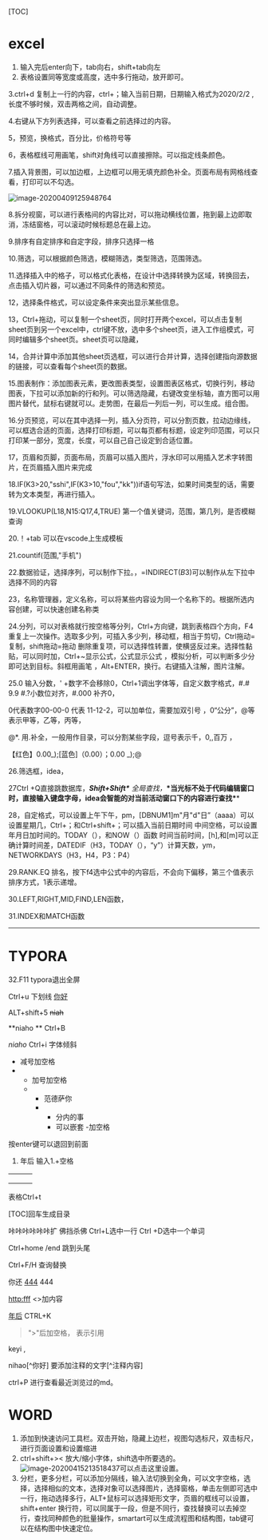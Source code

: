 [TOC]



# excel

1. 输入完后enter向下，tab向右，shift+tab向左
2. 表格设置同等宽度或高度，选中多行拖动，放开即可。

3.ctrl+d 复制上一行的内容，ctrl+；输入当前日期，日期输入格式为2020/2/2 ,长度不够时候，双击两格之间，自动调整。

4.右键从下方列表选择，可以查看之前选择过的内容。

5，预览，换格式，百分比，价格符号等

6，表格框线可用画笔，shift对角线可以直接擦除。可以指定线条颜色。

7.插入背景图，可以加边框，上边框可以用无填充颜色补全。页面布局有网格线查看，打印可以不勾选。

![image-20200409125948764](C:\Users\86184\AppData\Roaming\Typora\typora-user-images\image-20200409125948764.png)

8.拆分视窗，可以进行表格间的内容比对，可以拖动横线位置，拖到最上边即取消，冻结窗格，可以滚动时候标题总在最上边。

9.排序有自定排序和自定字段，排序只选择一格

10.筛选，可以根据颜色筛选，模糊筛选，类型筛选，范围筛选。

11.选择插入中的格子，可以格式化表格，在设计中选择转换为区域，转换回去，点击插入切片器，可以通过不同条件的筛选和预览。

12，选择条件格式，可以设定条件来突出显示某些信息。

13，Ctrl+拖动，可以复制一个sheet页，同时打开两个excel，可以点击复制sheet页到另一个excel中，ctrl键不放，选中多个sheet页，进入工作组模式，可同时编辑多个sheet页。sheet页可以隐藏，

14，合并计算中添加其他sheet页选框，可以进行合并计算，选择创建指向源数据的链接，可以查看每个sheet页的数据。

15.图表制作：添加图表元素，更改图表类型，设置图表区格式，切换行列，移动图表，下拉可以添加新的行和列。可以筛选隐藏，右键改变坐标轴，直方图可以用图片替代，鼠标右键就可以。走势图，在最后一列后一列，可以生成。组合图。

16.分页预览，可以在其中选择一列，插入分页符，可以分割页数，拉动边缘线，可以框选合适的页面，选择打印标题，可以每页都有标题，设定列印范围，可以只打印某一部分，宽度，长度，可以自己自己设定到合适位置。

17，页眉和页脚，页面布局，页眉可以插入图片，浮水印可以用插入艺术字转图片，在页眉插入图片来完成

18.IF(K3>20,"sshi",IF(K3>10,"fou","kk"))if语句写法，如果时间类型的话，需要转为文本类型，再进行插入。

19.VLOOKUP(L18,N15:Q17,4,TRUE) 第一个值关键词，范围，第几列，是否模糊查询

20.！+tab 可以在vscode上生成模板

21.countif(范围,"手机")

22.数据验证，选择序列，可以制作下拉。，=INDIRECT($B$3)可以制作从左下拉中选择不同的内容

23，名称管理器，定义名称，可以将某些内容设为同一个名称下的。根据所选内容创建，可以快速创建名称类

24.分列，可以对表格就行按空格等分列，Ctrl+方向键，跳到表格四个方向，F4重复上一次操作。选取多少列，可插入多少列，移动框，相当于剪切，Ctrl拖动=复制，shift拖动=拖动 删除重复项，可以选择性转置，使横竖反过来。选择性黏贴，可以同时加，Ctrl+~显示公式，公式显示公式 ，模拟分析，可以判断多少分即可达到目标。斜框用画笔 ，Alt+ENTER，换行。右键插入注解，图片注解。

25.0 输入分数，' +数字不会移除0，Ctrl+1调出字体等，自定义数字格式，#.# 9.9 #.?小数位对齐，#.000 补齐0，

0代表数字00-00-0 代表 11-12-2，可以加单位，需要加双引号 ，0“公分”，@等 表示甲等，乙等，丙等，

@*. 用.补全，一般用作目录，可以分割某些字段，逗号表示千，0,,百万 ，

【红色】0.00_);[蓝色]（0.00）；0.00 _);@

 26.筛选框，idea，

27Ctrl +Q直接跳数据库，***Shift+Shift\***  全局查找，***\*当光标不处于代码编辑窗口时，直接输入键盘字母，idea会智能的对当前活动窗口下的内容进行查找\****

28，自定格式，可以设置上午下午，pm，[DBNUM1]m"月"d"日”（aaaa）可以设置星期几，Ctrl+；和Ctrl+shift+；可以插入当前日期时间 中间空格，可以设置年月日加时间的。TODAY（），和NOW（）函数 时间当前时间，[h],和[m]可以正确计算时间差，DATEDIF（H3，TODAY（），“y”）计算天数，ym，NETWORKDAYS（H3，H4，P3：P4）

29.RANK.EQ 排名，按下f4选中公式中的内容后，不会向下偏移，第三个值表示排序方式，1表示递增。

30.LEFT,RIGHT,MID,FIND,LEN函数，

31.INDEX和MATCH函数





---

# TYPORA

32.F11 typora退出全屏

Ctrl+u 下划线  <u>你好</u>

ALT+shift+5  ~~niah~~

**niaho ** Ctrl+B

*niaho*  Ctrl+i 字体倾斜

-  减号加空格 
- + 加号加空格
  + - 范德萨你
    - - 分内的事
      - 可以嵌套 -加空格

按enter键可以退回到前面

1. 年后 输入1.+空格

|      |      |      |
| ---- | ---- | ---- |
|      |      |      |
|      |      |      |
|      |      |      |

表格Ctrl+t



[TOC]回车生成目录

咔咔咔咔咔咔扩          佛挡杀佛  Ctrl+L选中一行 Ctrl +D选中一个单词



Ctrl+home /end 跳到头尾

Ctrl+F/H 查询替换

你还         <u>444</u>      444 

<http:fff>   <>加内容

[年后](http：风风光光)    CTRL+K



> ">"后加空格， 表示引用

keyi ,

nihao[^你好]  要添加注释的文字[^注释内容]

ctrl+P 进行查看最近浏览过的md。

# WORD

1. 添加到快速访问工具栏。双击开始，隐藏上边栏，视图勾选标尺，双击标尺，进行页面设置和设置缩进
2. ctrl+shift+>< 放大/缩小字体，shift选中所要选的。![image-20200415213518437](C:\Users\86184\AppData\Roaming\Typora\typora-user-images\image-20200415213518437.png)可以点击这里设置。
3. 分栏，更多分栏，可以添加分隔线，输入法切换到全角，可以文字空格，选择，选择相似的文本，选择对象可以选择图片，选择窗格，单击左侧即可选中一行，拖动选择多行，ALT+鼠标可以选择矩形文字，页眉的框线可以设置，shift+enter 换行符，可以同属于一段，但是不同行，查找替换可以去掉空行，查找同种颜色的批量操作，smartart可以生成流程图和结构图，tab键可以在结构图中快速定位。

